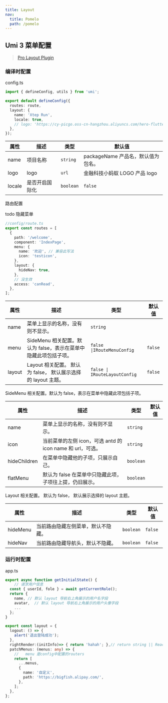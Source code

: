 ```yaml
---
title: Layout
nav:
  title: Pomelo
  path: /pomelo
---
```


## Umi 3 菜单配置

> [Pro Layout Plugin](https://github.com/umijs/plugin-layout)

### 编译时配置

config.ts

```ts
import { defineConfig, utils } from 'umi';

export default defineConfig({
  routes: route,
  layout: {
    name: 'Xtep Run',
    locale: true,
    // logo: 'https://cy-picgo.oss-cn-hangzhou.aliyuncs.com/hero-flutter.jpg',
  },
});
```

| 属性   | 描述           | 类型      | 默认值                             |
| ------ | -------------- | --------- | ---------------------------------- |
| name   | 项目名称       | `string`  | packageName 产品名，默认值为包名。 |
| logo   | logo           | `url`     | 金融科技小蚂蚁 LOGO 产品 logo      |
| locale | 是否开启国际化 | `boolean` | `false`                            |

路由配置

todo 隐藏菜单

```ts
//config/route.ts
export const routes = [
  {
    path: '/welcome',
    component: 'IndexPage',
    menu: {
      name: '欢迎', // 兼容此写法
      icon: 'testicon',
    },
    layout: {
      hideNav: true,
    },
    // 没生效
    access: 'canRead',
  },
];
```

| 属性   | 描述                                                            | 类型                          | 默认值  |
| ------ | --------------------------------------------------------------- | ----------------------------- | ------- |
| name   | 菜单上显示的名称，没有则不显示。                                | `string`                      |         |
| menu   | SideMenu 相关配置。默认为 false，表示在菜单中隐藏此项包括子项。 | `false \|IRouteMenuConfig`    | `false` |
| layout | Layout 相关配置。 默认为 false， 默认展示选择的 layout 主题。   | `false \| IRouteLayoutConfig` | `false` |

SideMenu 相关配置。默认为 false，表示在菜单中隐藏此项包括子项。

| 属性         | 描述                                                       | 类型      | 默认值 |
| ------------ | ---------------------------------------------------------- | --------- | ------ |
| name         | 菜单上显示的名称，没有则不显示。                           | `string`  |        |
| icon         | 当前菜单的左侧 icon，可选 antd 的 icon name 和 url，可选。 | `string`  |        |
| hideChildren | 在菜单中隐藏他的子项，只展示自己。                         | `boolean` |        |
| flatMenu     | 默认为 false 在菜单中只隐藏此项，子项往上提，仍旧展示。    | `boolean` |        |

Layout 相关配置。 默认为 false， 默认展示选择的 layout 主题。

| 属性     | 描述                               | 类型      | 默认值  |
| -------- | ---------------------------------- | --------- | ------- |
| hideMenu | 当前路由隐藏左侧菜单，默认不隐藏。 | `boolean` | `false` |
| hideNav  | 当前路由隐藏导航头，默认不隐藏。   | `boolean` | `false` |

### 运行时配置

app.ts

```ts
export async function getInitialState() {
    // 请求用户信息
  const { userId, fole } = await getCurrentRole();
  return {
    name, // 默认 layout 导航右上角展示的用户名字段
    avatar,  // 默认 layout 导航右上角展示的用户头像字段
    ...
  };
}

export const layout = {
  logout: () => {
    alert('退出登陆成功');
  },
  rightRender:(initInfo)=> { return 'hahah'; },// return string || ReactNode;
  patchMenus: (menus: any) => {
    //   menu 是config中配置的routers
    return [
      ...menus,
      {
        name: '自定义',
        path: 'https://bigfish.alipay.com/',
      },
    ];
  },
};
```

<code src="./demo/layout.tsx" />

